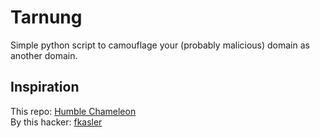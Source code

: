 # Tarnung
Simple python script to camouflage your (probably malicious) domain as another domain. 

## Inspiration
This repo: [Humble Chameleon](https://github.com/claissg/humble_chameleon)  
By this hacker: [fkasler](https://github.com/fkasler)